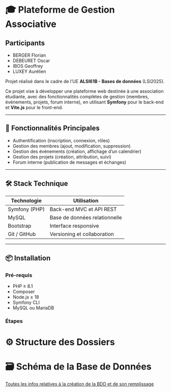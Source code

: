 # 🎓 Plateforme de Gestion Associative

## Participants 

- BERGER Florian
- DEBEURET Oscar
- IBOS Geoffrey
- LUXEY Aurélien

Projet réalisé dans le cadre de l’UE **ALSI61B - Bases de données** (LSI2025).

Ce projet vise à développer une plateforme web destinée à une association étudiante, avec des fonctionnalités complètes de gestion (membres, événements, projets, forum interne), en utilisant **Symfony** pour le back-end et **Vite.js** pour le front-end.

---

## 🚀 Fonctionnalités Principales

- Authentification (inscription, connexion, rôles)
- Gestion des membres (ajout, modification, suppression)
- Gestion des événements (création, affichage d’un calendrier)
- Gestion des projets (création, attribution, suivi)
- Forum interne (publication de messages et échanges)

---

## 🛠️ Stack Technique

| Technologie      | Utilisation                        |
|------------------|------------------------------------|
| Symfony (PHP)    | Back-end MVC et API REST           |
| MySQL            | Base de données relationnelle      |
| Bootstrap        | Interface responsive               |
| Git / GitHub     | Versioning et collaboration        |

---

## 📦 Installation

### Pré-requis

- PHP ≥ 8.1
- Composer
- Node.js ≥ 18
- Symfony CLI
- MySQL ou MariaDB

### Étapes

# ⚙️ Structure des Dossiers

# 🗃️ Schéma de la Base de Données

[Toutes les infos relatives à la création de la BDD et de son remplissage](/Docs/BDD.md)

